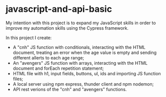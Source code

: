 # javascript-and-api-basic
My intention with this project is to expand my JavaScript skills in order to improve my automation skills using the Cypress framework.

In this project I create:
- A "cnh" JS function with conditionals, interacting with the HTML document, treating an error when the age value is empty and sending different allerts to each age range;
- An "avengers" JS function with arrays, interacting with the HTML document and forEach repetition statement;
- HTML file with h1, input fields, buttons, ul, ids and importing JS function files;
- A local server using npm express, thunder client and npm nodemon;
- API rest verions of the "cnh" and "avengers" functions.
